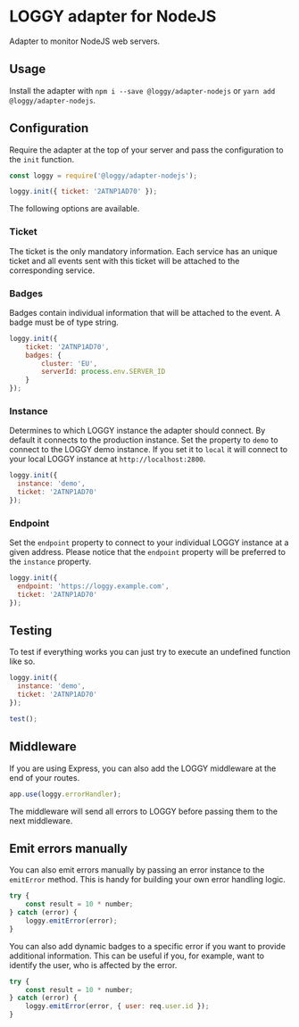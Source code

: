 # LOGGY adapter for NodeJS

Adapter to monitor NodeJS web servers.

## Usage

Install the adapter with `npm i --save @loggy/adapter-nodejs` or `yarn add @loggy/adapter-nodejs`.

## Configuration

Require the adapter at the top of your server and pass the configuration to the `init` function.

```javascript
const loggy = require('@loggy/adapter-nodejs');

loggy.init({ ticket: '2ATNP1AD70' });
```

The following options are available.

### Ticket

The ticket is the only mandatory information. Each service has an unique ticket and all events sent with this ticket will be attached to the corresponding service.

### Badges

Badges contain individual information that will be attached to the event. A badge must be of type string.

```javascript
loggy.init({
    ticket: '2ATNP1AD70',
    badges: {
        cluster: 'EU',
        serverId: process.env.SERVER_ID
    }
});
```

### Instance

Determines to which LOGGY instance the adapter should connect. By default it connects to the production instance. Set the property to `demo` to connect to the LOGGY demo instance. If you set it to `local` it will connect to your local LOGGY instance at `http://localhost:2800`.

```javascript
loggy.init({
  instance: 'demo',
  ticket: '2ATNP1AD70'
});
```

### Endpoint

Set the `endpoint` property to connect to your individual LOGGY instance at a given address. Please notice that the `endpoint` property will be preferred to the `instance` property.

```javascript
loggy.init({
  endpoint: 'https://loggy.example.com',
  ticket: '2ATNP1AD70'
});
```

## Testing

To test if everything works you can just try to execute an undefined function like so.

```javascript
loggy.init({
  instance: 'demo',
  ticket: '2ATNP1AD70'
});

test();
```

## Middleware

If you are using Express, you can also add the LOGGY middleware at the end of your routes.

```javascript
app.use(loggy.errorHandler);
```
The middleware will send all errors to LOGGY before passing them to the next middleware.

## Emit errors manually

You can also emit errors manually by passing an error instance to the `emitError` method. This is handy for building your own error handling logic.

```javascript
try {
    const result = 10 * number;
} catch (error) {
    loggy.emitError(error);
}
```

You can also add dynamic badges to a specific error if you want to provide additional information. This can be useful if you, for example, want to identify the user, who is affected by the error.

```javascript
try {
    const result = 10 * number;
} catch (error) {
    loggy.emitError(error, { user: req.user.id });
}
```